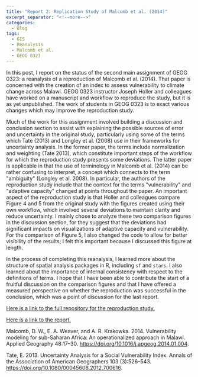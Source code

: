 ```yaml
---
title: "Report 2: Replication Study of Malcomb et al. (2014)"
excerpt_separator: "<!--more-->"
categories:
  - Blog
tags:
  - GIS
  - Reanalysis
  - Malcomb et al.
  - GEOG 0323
---
```


In this post, I report on the status of the second main assignment of GEOG 0323: a reanalysis of a reproduction of Malcomb et al. (2014). That paper is concerned with the creation of an index to assess vulnerability to climate change across Malawi. GEOG 0323 instructor Joseph Holler and colleagues have worked on a manuscript and workflow to reproduce the study, but it is as yet unpublished. The work of students in GEOG 0323 is to exact various changes which may improve the reproduction study.

Much of the work for this assignment involved building a discussion and conclusion section to assist with explaining the possible sources of error and uncertainty in the original study, particularly using some of the terms which Tate (2013) and Longley et al. (2008) use in their frameworks for uncertainty analysis. In the former paper, the terms include normalization and weighting (Tate 2013), which constitute important steps of the workflow for which the reproduction study presents some deviations. The latter paper is applicable in that the use of terminology in Malcomb et al. (2014) can be rather confusing to interpret, a concept which connects to the term "ambiguity" (Longley et al. 2008). In particular, the authors of the reproduction study include that the context for the terms "vulnerability" and "adaptive capacity" changed at points throughout the paper. An important aspect of the reproduction study is that Holler and colleagues compare Figure 4 and 5 from the original study with the figures created using their own workflow, which involved several deviations to maintain clarity and reduce uncertainty. I mainly chose to analyze these two comparison figures in the discussion section, for they suggest that the deviations had significant impacts on visualizations of adaptive capacity and vulnerability. For the comparison of Figure 5, I also changed the code to allow for better visibility of the results; I felt this important because I discussed this figure at length.

In the process of completing this reanalysis, I learned more about the structure of spatial analysis packages in R, including `sf` and `stars`. I also learned about the importance of internal consistency with respect to the definitions of terms. I hope that I have been able to contribute the start of a fruitful discussion on the comparison figures and that I have offered a measured perspective on whether the reproduction was successful in the conclusion, which was a point of discussion for the last report.

[Here is a link to the full repository for the reproduction study.](https://github.com/andya17/RPr-Malcomb-2014/)

[Here is a link to the report.](https://andya17.github.io/RPr-Malcomb-2014/) 

Malcomb, D. W., E. A. Weaver, and A. R. Krakowka. 2014. Vulnerability modeling for sub-Saharan Africa: An operationalized approach in Malawi. Applied Geography 48:17–30. <https://doi.org/10.1016/j.apgeog.2014.01.004>.

Tate, E. 2013. Uncertainty Analysis for a Social Vulnerability Index. Annals of the Association of American Geographers 103 (3):526–543. <https://doi.org/10.1080/00045608.2012.700616>.